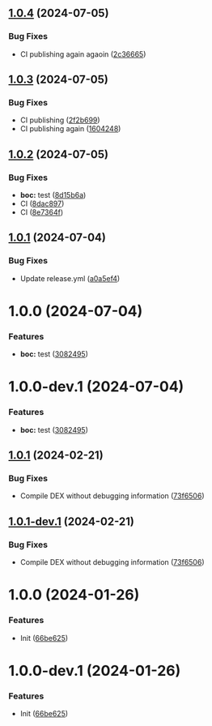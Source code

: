## [1.0.4](https://github.com/pufferffish/revanced-patches-repo/compare/v1.0.3...v1.0.4) (2024-07-05)


### Bug Fixes

* CI publishing again agaoin ([2c36665](https://github.com/pufferffish/revanced-patches-repo/commit/2c36665cc27b254409d35803975433746f52ab70))

## [1.0.3](https://github.com/pufferffish/revanced-patches-repo/compare/v1.0.2...v1.0.3) (2024-07-05)


### Bug Fixes

* CI publishing ([2f2b699](https://github.com/pufferffish/revanced-patches-repo/commit/2f2b699448a12d9395fe6504e972d9f060e1b72b))
* CI publishing again ([1604248](https://github.com/pufferffish/revanced-patches-repo/commit/160424850f87cacf859a000b4649c52ad74b1f8f))

## [1.0.2](https://github.com/pufferffish/revanced-patches-repo/compare/v1.0.1...v1.0.2) (2024-07-05)


### Bug Fixes

* **boc:** test ([8d15b6a](https://github.com/pufferffish/revanced-patches-repo/commit/8d15b6a420b1fd799f5b388e932067aa907fda4a))
* CI ([8dac897](https://github.com/pufferffish/revanced-patches-repo/commit/8dac897c82c72bc852b5b5250264cba6e6f56b78))
* CI ([8e7364f](https://github.com/pufferffish/revanced-patches-repo/commit/8e7364fb26422550e90e74794440c138f756e698))

## [1.0.1](https://github.com/pufferffish/revanced-patches-repo/compare/v1.0.0...v1.0.1) (2024-07-04)


### Bug Fixes

* Update release.yml ([a0a5ef4](https://github.com/pufferffish/revanced-patches-repo/commit/a0a5ef4ec9c4651b2740c9e33d0c1797d51d6ddd))

# 1.0.0 (2024-07-04)


### Features

* **boc:** test ([3082495](https://github.com/pufferffish/revanced-patches-repo/commit/308249567b4f206de3ce7f263f4b91e783dcedbd))

# 1.0.0-dev.1 (2024-07-04)


### Features

* **boc:** test ([3082495](https://github.com/pufferffish/revanced-patches-repo/commit/308249567b4f206de3ce7f263f4b91e783dcedbd))

## [1.0.1](https://github.com/ReVanced/revanced-patches-template/compare/v1.0.0...v1.0.1) (2024-02-21)


### Bug Fixes

* Compile DEX without debugging information ([73f6506](https://github.com/ReVanced/revanced-patches-template/commit/73f6506bccc01e5622a6e19bedcf6d54d3f701c7))

## [1.0.1-dev.1](https://github.com/ReVanced/revanced-patches-template/compare/v1.0.0...v1.0.1-dev.1) (2024-02-21)


### Bug Fixes

* Compile DEX without debugging information ([73f6506](https://github.com/ReVanced/revanced-patches-template/commit/73f6506bccc01e5622a6e19bedcf6d54d3f701c7))

# 1.0.0 (2024-01-26)


### Features

* Init ([66be625](https://github.com/ReVanced/revanced-patches-template/commit/66be625f25ee2d678dac62a5bf4daa631284f8f6))

# 1.0.0-dev.1 (2024-01-26)


### Features

* Init ([66be625](https://github.com/ReVanced/revanced-patches-template/commit/66be625f25ee2d678dac62a5bf4daa631284f8f6))
